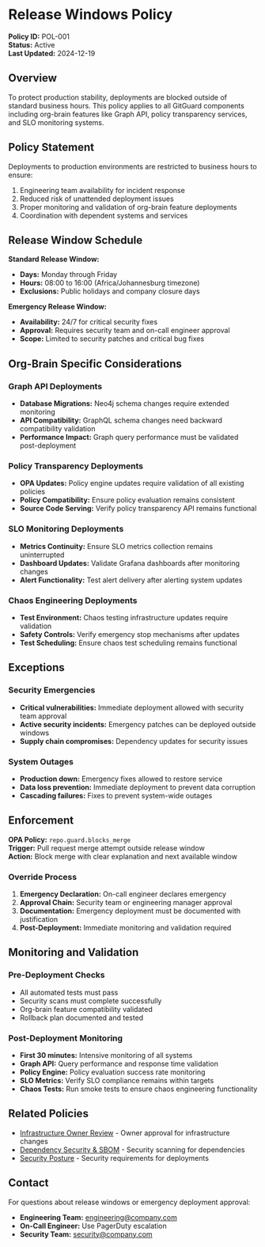 # Release Windows Policy

**Policy ID:** POL-001  
**Status:** Active  
**Last Updated:** 2024-12-19

## Overview

To protect production stability, deployments are blocked outside of standard business hours. This policy applies to all GitGuard components including org-brain features like Graph API, policy transparency services, and SLO monitoring systems.

## Policy Statement

Deployments to production environments are restricted to business hours to ensure:
1. Engineering team availability for incident response
2. Reduced risk of unattended deployment issues
3. Proper monitoring and validation of org-brain feature deployments
4. Coordination with dependent systems and services

## Release Window Schedule

**Standard Release Window:**
- **Days:** Monday through Friday
- **Hours:** 08:00 to 16:00 (Africa/Johannesburg timezone)
- **Exclusions:** Public holidays and company closure days

**Emergency Release Window:**
- **Availability:** 24/7 for critical security fixes
- **Approval:** Requires security team and on-call engineer approval
- **Scope:** Limited to security patches and critical bug fixes

## Org-Brain Specific Considerations

### Graph API Deployments
- **Database Migrations:** Neo4j schema changes require extended monitoring
- **API Compatibility:** GraphQL schema changes need backward compatibility validation
- **Performance Impact:** Graph query performance must be validated post-deployment

### Policy Transparency Deployments
- **OPA Updates:** Policy engine updates require validation of all existing policies
- **Policy Compatibility:** Ensure policy evaluation remains consistent
- **Source Code Serving:** Verify policy transparency API remains functional

### SLO Monitoring Deployments
- **Metrics Continuity:** Ensure SLO metrics collection remains uninterrupted
- **Dashboard Updates:** Validate Grafana dashboards after monitoring changes
- **Alert Functionality:** Test alert delivery after alerting system updates

### Chaos Engineering Deployments
- **Test Environment:** Chaos testing infrastructure updates require validation
- **Safety Controls:** Verify emergency stop mechanisms after updates
- **Test Scheduling:** Ensure chaos test scheduling remains functional

## Exceptions

### Security Emergencies
- **Critical vulnerabilities:** Immediate deployment allowed with security team approval
- **Active security incidents:** Emergency patches can be deployed outside windows
- **Supply chain compromises:** Dependency updates for security issues

### System Outages
- **Production down:** Emergency fixes allowed to restore service
- **Data loss prevention:** Immediate deployment to prevent data corruption
- **Cascading failures:** Fixes to prevent system-wide outages

## Enforcement

**OPA Policy:** `repo.guard.blocks_merge`  
**Trigger:** Pull request merge attempt outside release window  
**Action:** Block merge with clear explanation and next available window

### Override Process
1. **Emergency Declaration:** On-call engineer declares emergency
2. **Approval Chain:** Security team or engineering manager approval
3. **Documentation:** Emergency deployment must be documented with justification
4. **Post-Deployment:** Immediate monitoring and validation required

## Monitoring and Validation

### Pre-Deployment Checks
- All automated tests must pass
- Security scans must complete successfully
- Org-brain feature compatibility validated
- Rollback plan documented and tested

### Post-Deployment Monitoring
- **First 30 minutes:** Intensive monitoring of all systems
- **Graph API:** Query performance and response time validation
- **Policy Engine:** Policy evaluation success rate monitoring
- **SLO Metrics:** Verify SLO compliance remains within targets
- **Chaos Tests:** Run smoke tests to ensure chaos engineering functionality

## Related Policies

- [Infrastructure Owner Review](infra-owners.md) - Owner approval for infrastructure changes
- [Dependency Security & SBOM](deps-sbom.md) - Security scanning for dependencies
- [Security Posture](../security.md) - Security requirements for deployments

## Contact

For questions about release windows or emergency deployment approval:
- **Engineering Team:** engineering@company.com
- **On-Call Engineer:** Use PagerDuty escalation
- **Security Team:** security@company.com